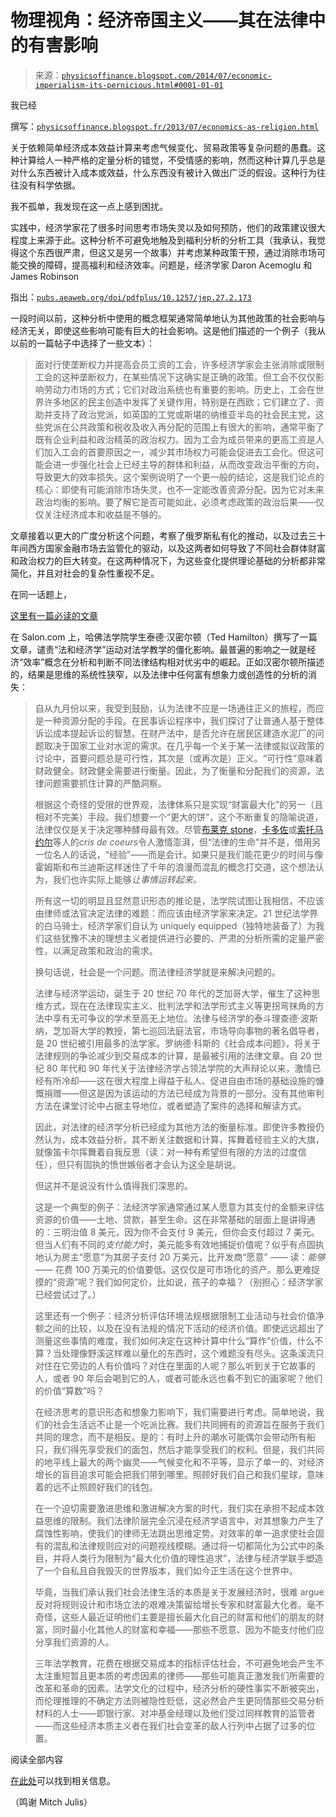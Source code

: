 <!--yml

分类：未分类

日期：2024-05-18 06:50:59

-->

# 物理视角：经济帝国主义——其在法律中的有害影响

> 来源：[`physicsoffinance.blogspot.com/2014/07/economic-imperialism-its-pernicious.html#0001-01-01`](http://physicsoffinance.blogspot.com/2014/07/economic-imperialism-its-pernicious.html#0001-01-01)

我已经

撰写：[`physicsoffinance.blogspot.fr/2013/07/economics-as-religion.html`](http://physicsoffinance.blogspot.fr/2013/07/economics-as-religion.html)

关于依赖简单经济成本效益计算来考虑气候变化、贸易政策等复杂问题的愚蠢。这种计算给人一种严格的定量分析的错觉，不受情感的影响，然而这种计算几乎总是对什么东西被计入成本或效益，什么东西没有被计入做出广泛的假设。这种行为往往没有科学依据。

我不孤单，我发现在这一点上感到困扰。

实践中，经济学家花了很多时间思考市场失灵以及如何预防，他们的政策建议很大程度上来源于此。这种分析不可避免地触及到福利分析的分析工具（我承认，我觉得这个东西很严肃，但这又是另一个故事）并考虑某种政策干预，通过消除市场可能交换的障碍，提高福利和经济效率。问题是，经济学家 Daron Acemoglu 和 James Robinson

指出：[`pubs.aeaweb.org/doi/pdfplus/10.1257/jep.27.2.173`](http://pubs.aeaweb.org/doi/pdfplus/10.1257/jep.27.2.173)

一段时间以前，这种分析中使用的概念框架通常简单地认为其他政策的社会影响与经济无关，即使这些影响可能有巨大的社会影响。这是他们描述的一个例子（我从以前的一篇帖子中选择了一些文本）：

> 面对行使垄断权力并提高会员工资的工会，许多经济学家会主张消除或限制工会的这种垄断权力，在某些情况下这确实是正确的政策。但工会不仅仅影响劳动力市场的方式；它们对政治系统也有重要的影响。历史上，工会在世界许多地区的民主创造中发挥了关键作用，特别是在西欧；它们建立了、资助并支持了政治党派，如英国的工党或斯堪的纳维亚半岛的社会民主党，这些党派在公共政策和税收及收入再分配的范围上有很大的影响，通常平衡了既有企业利益和政治精英的政治权力。因为工会为成员带来的更高工资是人们加入工会的首要原因之一，减少其市场权力可能会促进去工会化。但这可能会进一步强化社会上已经主导的群体和利益，从而改变政治平衡的方向，导致更大的效率损失。这个案例说明了一个更一般的结论，这是我们论点的核心：即使有可能消除市场失灵，也不一定能改善资源分配，因为它对未来政治均衡的影响。要了解它是否可能如此，必须考虑政策的政治后果——仅仅关注经济成本和收益是不够的。

文章接着以更大的广度分析这个问题，考察了俄罗斯私有化的推动，以及过去三十年间西方国家金融市场去监管化的驱动，以及这两者如何导致了不同社会群体财富和政治权力的巨大转变。在这两种情况下，为这些变化提供理论基础的分析都非常简化，并且对社会的复杂性重视不足。

在同一话题上，

[这里有一篇必读的文章](http://www.salon.com/2014/07/26/why_law_schools_love_affair_with_economics_needs_to_stop/?source=newsletter)

在 Salon.com 上，哈佛法学院学生泰德·汉密尔顿（Ted Hamilton）撰写了一篇文章，谴责“法和经济学”运动对法学教学的僵化影响。最普遍的影响之一就是经济“效率”概念在分析和判断不同法律结构相对优劣中的崛起。正如汉密尔顿所描述的，结果是思维的系统性狭窄，以及法律中任何富有想象力或创造性的分析的消失：

> 自从九月份以来，我受到鼓励，认为法律不应是一场通往正义的旅程，而应是一种资源分配的手段。在民事诉讼程序中，我们探讨了让普通人基于整体诉讼成本提起诉讼的智慧。在财产法中，是否允许在居民区建造水泥厂的问题取决于国家工业对水泥的需求。在几乎每一个关于某一法律或拟议政策的讨论中，首要问题总是可行性，其次是（或再次是）正义。“可行性”意味着财政健全。财政健全需要进行衡量。因此，为了衡量和分配我们的资源，法律问题需要抓住计算的严酷洞察。
> 
> 根据这个奇怪的受限的世界观，法律体系只是实现“财富最大化”的另一（且相对不完美）手段。我们想要一个“更大的饼”，这个不断重复的隐喻说道，法律仅仅是关于决定哪种酵母最有效。尽管[布莱克 stone](http://en.wikipedia.org/wiki/William_Blackstone)，[卡多佐](http://en.wikipedia.org/wiki/Benjamin_N._Cardozo)或[索托马约尔](http://en.wikipedia.org/wiki/Sonia_Sotomayor)等人的*cris de coeurs*令人激情澎湃，但“法律的生命”并不是，借用另一位名人的话说，“经验”——而是会计。如果只是我们能花更少的时间与像霍姆斯和布兰迪斯这样迷住了千年的浪漫而混乱的概念打交道，这个想法认为，我们也许实际上能够*让事情运转起来。*
> 
> 所有这一切的明显且显然意识形态的推论是，法学院试图让我相信，不应该由律师或法官决定法律的难题：而应该由经济学家来决定。21 世纪法学界的白马骑士，经济学家们自认为 uniquely equipped（独特地装备了）为我们这些犹豫不决的理想主义者提供进行必要的、严肃的分析所需的定量严密性，以满足政策和政治的需求。
> 
> 换句话说，社会是一个问题。而法律经济学就是来解决问题的。
> 
> 法律与经济学运动，诞生于 20 世纪 70 年代的芝加哥大学，催生了这种思维方式，现在在法律现实主义、批判法学和法学形式主义等更拐弯抹角的方法中享有无可争议的学术至高无上地位。法律与经济学的泰斗理查德·波斯纳，芝加哥大学的教授，第七巡回法庭法官，市场导向事物的著名倡导者，是 20 世纪被引用最多的法学家。罗纳德·科斯的《社会成本问题》，将关于法律规则的争论减少到交易成本的计算，是最被引用的法律文章。自 20 世纪 80 年代和 90 年代关于法律经济学占领法学院的大声辩论以来，激情已经有所冷却——这在很大程度上得益于私人、促进自由市场的基础设施的慷慨捐赠——但这是因为该运动的方法已经成为背景的一部分。没有其他审判方法在课堂讨论中占据主导地位，或者塑造了案件的选择和解读方式。
> 
> 因此，对法律的经济学分析已经成为其他方法的衡量标准。即使许多教授仍然认为，成本效益分析，其不断关注数据和计算，挥舞着经验主义的大旗，就像笛卡尔挥舞着自我反思（读：对一种有希望但有限的方法的过度信任），但只有固执的愤世嫉俗者才会认为这全是胡说。
> 
> 但这并不是说没有什么值得我们深思的。
> 
> 这是一个典型的例子：法经济学家通常通过某人愿意为其支付的金额来评估资源的价值——土地、贷款，甚至生命。这在非常基础的层面上是讲得通的：三明治值 8 美元，因为你不会支付 9 美元，但你会支付超过 7 美元。但当人们有不同的*支付能力*时，美元能多有效地捕捉价值呢？似乎有点固执地认为房主“愿意”为其房子支付 20 万美元，比开发商“愿意” —— 读：*能够* —— 花费 100 万美元的价值要低。这仅仅是可市场化的资产。那么更难捉摸的“资源”呢？我们如何定价，比如说，孩子的幸福？（别担心：经济学家已经尝试过了。）
> 
> 这里还有一个例子：经济分析评估环境法规根据限制工业活动与社会价值净额之间的比较，以及在没有法规的情况下活动的经济价值。即使远远超出了测量这些事情的难度，我们如何决定在这种计算中什么“算作”价值，什么不算？当处理像野溪这样难以量化的东西时，这个难题没有尽头。这条溪流只对住在它旁边的人有价值吗？对住在里面的人呢？那么听到关于它故事的人，或者 90 年后会喝到它的人，或者可能永远也看不到它的画家呢？他们的价值“算数”吗？
> 
> 在经济思考的意识形态和想象力影响下，我们需要进行考虑。简单地说，我们的社会生活远不止是一个吃派比赛。我们共同拥有的资源旨在服务于我们共同的理念，而不是相反。是的：有时上升的潮水可能偶尔会带动所有船只，我们得先享受我们的面包，然后才能享受我们的权利。但是，我们共同的地平线上最大的两个幽灵——气候变化和不平等，显示了单一的、对经济增长的盲目追求可能会把我们带到哪里。照顾好我们自己和我们星球，意味着的远不止照顾好我们的钱包。
> 
> 在一个迫切需要激进思维和激进解决方案的时代，我们实在承担不起成本效益思维的限制。我们法律阶层完全沉浸在经济学语言中，对其想象力产生了腐蚀性影响，使我们的律师无法跳出思维定势。对效率的单一追求使社会固有的混乱和法律规则应对的问题视线模糊。通过将一切都简化为公式中的条目，并将人类行为限制为“最大化价值的理性追求”，法律与经济学联手塑造了一个自私且自我毁灭的世界版本，我们如今正生活在这个世界中。
> 
> 毕竟，当我们承认我们社会法律生活的本质是关于发展经济时，很难 argue 反对将规则设计和市场立法的艰难决策留给增长专家和财富最大化者。毫不奇怪，这些人最近证明他们主要是擅长最大化自己的财富和他们的朋友的财富，同时最小化其他人的财富和幸福——那些不愿意、因为不能支付他们应分享我们资源的人。
> 
> 三年法学教育，花费在根据交易成本的指标评估社会，不可避免地会产生不太注重短暂且更本质的考虑因素的律师——那些可能真正激发我们所需要的改革和革命的因素。法学文化的过程中，经济分析的硬性事实不断被突出，而伦理推理的不确定方法则被隐性贬低，这必然会产生更同情那些交易分析材料的人士——即银行家、对冲基金经理以及他们受过同样教育的监管者——而这些经济本质主义者在我们社会变革的敌人行列中占据了过多的位置。

阅读全部内容

[在此处](http://www.salon.com/2014/07/26/why_law_schools_love_affair_with_economics_needs_to_stop/?source=newsletter)可以找到相关信息。

（鸣谢 Mitch Julis）
